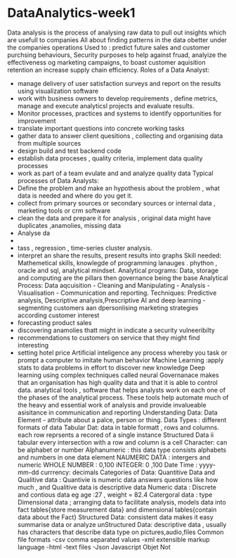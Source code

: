 # DataAnalytics-week1
Data analysis is the process of analysing raw data to pull out insights which are usefull to companies
All about finding patterns in the data obetter under the companies operations
Used to : predict future sales and customer purchsing behaviours, Security purposes to help against fruad, analyize the effectiveness og marketing campaigns, to boast customer aquisition retention an increase supply chain efficiency.
Roles of a Data Analyst:
- manage delivery of user satisfaction surveys and report on the results using visualization software
- work with business owners to develop requirements , define metrics, manage and execute analyticsl projects and evaluate results.
- Monitor processes, practices and systems to identify opportunities for improvement
- translate important questions into concrete working tasks
- gather data to answer client quesitions , collecting and organising data from multiple sources
- design build and test backend code
- establish data proceses , quality criteria, implement data quality processes
- work as part of a team evulate and and analyze quality data
Typical processes of Data Analysts:
 - Define the problem and make an hypothesis about the problem , what data is needed and where do you get it.
 - collect from primary sources or secondary sources or internal data , marketing tools or crm software
 - clean the data and prepare it for analysis , original data might have duplicates ,anamolies, missing data
 - Analyse da
 -
 - tass , regression , time-series  cluster analysis.
 - interpret an share the results, present results into graphs
Skill needed: Mathemetical skills, knowlegde of programming lanauges . phython , oracle and sql, analytical mindset.
Analytical programs: Data, storage and computing are the pillars then governance being the  base
Analytical Process:
Data aqcuisition - Cleaning and Manipulating - Analysis - Visualisation - Communication and reporting.
Techniques: Predictive analysis, Descriptive analysis,Prescriptive
AI  and deep learning
-segmenting customers aan dpersonlising marketing strategies according customer interest
- forecasting product sales
- discovering anamolies thatt might in indicate a security vulneeribilty
- recommendations to customers on service that they might find interesting
- setting hotel price
Artificial inteligence any process whereby you task or prompt a computer to imitate human behavior
Machine Learning :apply stats to data problems in effort to discover new knowledge
Deep learning using complex techniques called neural
Governanace makes that an organisation has high quality data and that it is able to control data.
analytical tools , software that helps analysts work on each one of the phases of the analytical process.
These tools help automate much of the heavy and essential work of analysis and provide invalueable asisitance in communication and reporting
Understanding Data:
Data Element  - attribute about a palce, person or thing.
Data Types : different formats of data
Tabular Dat: data in table formatt , rows and columns. each row reprsents a recored of a single instance
Structured Data ii tabular every intersection with a row and column is a cell
Character: can be alphabet or number
Alphanumeric : this data type consists alphabets and numbers in one data element
NAUMERIC DATA : intergers and numeric
 WHOLE NUMBER : 0,100
iNTEGER: 0 ,100
Date Time : yyyy-mm-dd
currrency: decimals
Categories of Data:
Quantitive Data and Qualitive data : Quantivie is numeric data answers questions like how much , and Qualitive data is descriptive data
Numeric data  : Discrete and contious data eg age :27 , weight = 82.4
Catergoral data : type
Dimensional data ; arranging data to facilitate analysis, models data into fact tables{store measurement data} and dimensional tables{contain data about the Fact}
Structured Data: consistent data makes it easy summarise data or analyze
unStructured Data: descriptive data , usually has characters that describe data type on pictures,audio,files
Common file formats
-csv comma separated values
-xml extensible markup language
-html
-text files
-Json Javascript Objet Not


   
